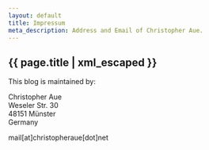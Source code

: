 ```yaml
---
layout: default
title: Impressum
meta_description: Address and Email of Christopher Aue.
---
```


<section class="page-section text-optimized">
    <h1 class="page-headline page-heading">{{ page.title | xml_escaped }}</h1>
    <section class="text white-bg">
        <p>This blog is maintained by:</p>
        <p>Christopher Aue<br/>
        Weseler Str. 30<br/>
        48151 Münster<br/>
        Germany</p>
        <p>mail[at]christopheraue[dot]net</p>
    </section>
</section>

